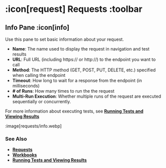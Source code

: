 # :icon[request] Requests :toolbar

## Info Pane :icon[info]

Use this pane to set basic information about your request.

* **Name**: The name used to display the request in navigation and test results
* **URL**: Full URL (including https:// or http://) to the endpoint you want to call
* **Method**: The HTTP method (GET, POST, PUT, DELETE, etc.) specified when calling the endpoint
* **Timeout**: How long to wait for a response from the endpoint (in milliseconds)
* **# of Runs**: How many times to run the the request
* **Multi-Run Execution**:  Whether multiple runs of the request are executed sequentially or concurrently.  

For more information about executing tests, see [**Running Tests and Viewing Results**](help:running-tests)

:image[requests/info.webp]

### See Also

* [**Requests**](help:requests)
* [**Workbooks**](help:workbooks)
* [**Running Tests and Viewing Results**](help:running-tests)

